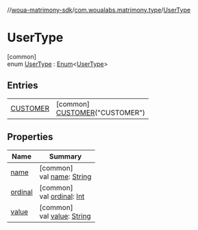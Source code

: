 //[woua-matrimony-sdk](../../../index.md)/[com.woualabs.matrimony.type](../index.md)/[UserType](index.md)

# UserType

[common]\
enum [UserType](index.md) : [Enum](https://kotlinlang.org/api/latest/jvm/stdlib/kotlin/-enum/index.html)<[UserType](index.md)>

## Entries

| | |
|---|---|
| [CUSTOMER](-c-u-s-t-o-m-e-r/index.md) | [common]<br>[CUSTOMER](-c-u-s-t-o-m-e-r/index.md)("CUSTOMER") |

## Properties

| Name | Summary |
|---|---|
| [name](index.md#2022333020%2FProperties%2F-2142679453) | [common]<br>val [name](index.md#2022333020%2FProperties%2F-2142679453): [String](https://kotlinlang.org/api/latest/jvm/stdlib/kotlin/-string/index.html) |
| [ordinal](index.md#1291067234%2FProperties%2F-2142679453) | [common]<br>val [ordinal](index.md#1291067234%2FProperties%2F-2142679453): [Int](https://kotlinlang.org/api/latest/jvm/stdlib/kotlin/-int/index.html) |
| [value](value.md) | [common]<br>val [value](value.md): [String](https://kotlinlang.org/api/latest/jvm/stdlib/kotlin/-string/index.html) |

